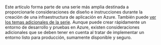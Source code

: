 Este artículo forma parte de una serie más amplia destinada a proporcionarle consideraciones de diseño e instrucciones durante la creación de una infraestructura de aplicación en Azure. También puede [ver los temas adicionales de la serie](#next-steps). Aunque puede crear rápidamente un entorno de desarrollo y pruebas en Azure, existen consideraciones adicionales que se deben tener en cuenta al tratar de implementar un entorno listo para producción, sumamente disponible y seguro.



<!--HONumber=Nov16_HO3-->


